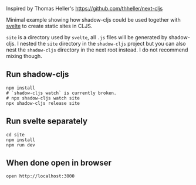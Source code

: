 Inspired by Thomas Heller's https://github.com/thheller/next-cljs

Minimal example showing how shadow-cljs could be used together with [svelte](https://svelte.dev/) to create static sites in CLJS.

`site` is a directory used by `svelte`, all `.js` files will be generated by shadow-cljs. I nested the `site` directory in the `shadow-cljs` project but you can also nest the `shadow-cljs` directory in the next root instead. I do not recommend mixing though.

## Run shadow-cljs

```
npm install
# `shadow-cljs watch` is currently broken.
# npx shadow-cljs watch site
npx shadow-cljs release site
```

## Run svelte separately

```
cd site
npm install
npm run dev
```

## When done open in browser

```
open http://localhost:3000
```
